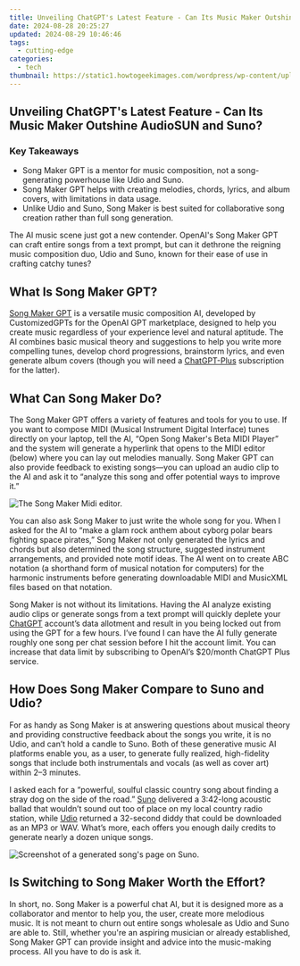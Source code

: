 ```yaml
---
title: Unveiling ChatGPT's Latest Feature - Can Its Music Maker Outshine AudioSUN and Suno?
date: 2024-08-28 20:25:27
updated: 2024-08-29 10:46:46
tags:
  - cutting-edge
categories:
  - tech
thumbnail: https://static1.howtogeekimages.com/wordpress/wp-content/uploads/2024/01/24.jpg
---
```


## Unveiling ChatGPT's Latest Feature - Can Its Music Maker Outshine AudioSUN and Suno?

### Key Takeaways

* Song Maker GPT is a mentor for music composition, not a song-generating powerhouse like Udio and Suno.
* Song Maker GPT helps with creating melodies, chords, lyrics, and album covers, with limitations in data usage.
* Unlike Udio and Suno, Song Maker is best suited for collaborative song creation rather than full song generation.

 The AI music scene just got a new contender. OpenAI's Song Maker GPT can craft entire songs from a text prompt, but can it dethrone the reigning music composition duo, Udio and Suno, known for their ease of use in crafting catchy tunes?

##  What Is Song Maker GPT?

[Song Maker GPT](https://chatgpt.com/g/g-txEiClD5G-song-maker) is a versatile music composition AI, developed by CustomizedGPTs for the OpenAI GPT marketplace, designed to help you create music regardless of your experience level and natural aptitude. The AI combines basic musical theory and suggestions to help you write more compelling tunes, develop chord progressions, brainstorm lyrics, and even generate album covers (though you will need a [ChatGPT-Plus](https://android-location.techidaily.com/in-2024-3-effective-methods-to-fake-gps-location-on-android-for-your-vivo-y78t-drfone-by-drfone-virtual/) subscription for the latter).

##  What Can Song Maker Do?

 The Song Maker GPT offers a variety of features and tools for you to use. If you want to compose MIDI (Musical Instrument Digital Interface) tunes directly on your laptop, tell the AI, “Open Song Maker's Beta MIDI Player” and the system will generate a hyperlink that opens to the MIDI editor (below) where you can lay out melodies manually. Song Maker GPT can also provide feedback to existing songs—you can upload an audio clip to the AI and ask it to “analyze this song and offer potential ways to improve it.”

![The Song Maker Midi editor.](https://static1.howtogeekimages.com/wordpress/wp-content/uploads/2024/07/sm-midi-editor.jpg) 

 You can also ask Song Maker to just write the whole song for you. When I asked for the AI to “make a glam rock anthem about cyborg polar bears fighting space pirates,” Song Maker not only generated the lyrics and chords but also determined the song structure, suggested instrument arrangements, and provided note motif ideas. The AI went on to create ABC notation (a shorthand form of musical notation for computers) for the harmonic instruments before generating downloadable MIDI and MusicXML files based on that notation.

 Song Maker is not without its limitations. Having the AI analyze existing audio clips or generate songs from a text prompt will quickly deplete your [ChatGPT](https://review-topics.techidaily.com/how-to-fake-snapchat-location-on-honor-magic-5-lite-drfone-by-drfone-virtual-android/) account’s data allotment and result in you being locked out from using the GPT for a few hours. I’ve found I can have the AI fully generate roughly one song per chat session before I hit the account limit. You can increase that data limit by subscribing to OpenAI’s $20/month ChatGPT Plus service.

##  How Does Song Maker Compare to Suno and Udio?

 For as handy as Song Maker is at answering questions about musical theory and providing constructive feedback about the songs you write, it is no Udio, and can’t hold a candle to Suno. Both of these generative music AI platforms enable you, as a user, to generate fully realized, high-fidelity songs that include both instrumentals and vocals (as well as cover art) within 2–3 minutes.

 I asked each for a “powerful, soulful classic country song about finding a stray dog on the side of the road.” [Suno](https://suno.com/song/080a607e-b90f-485f-ab52-d29424fda642) delivered a 3:42-long acoustic ballad that wouldn’t sound out too of place on my local country radio station, while [Udio](https://www.udio.com/songs/6WpENu3Fq7DPBmSB26TyQ1) returned a 32-second diddy that could be downloaded as an MP3 or WAV. What’s more, each offers you enough daily credits to generate nearly a dozen unique songs.

![Screenshot of a generated song's page on Suno.](https://static1.howtogeekimages.com/wordpress/wp-content/uploads/2024/07/htg-suno-song-maker.jpg) 

##  Is Switching to Song Maker Worth the Effort?

 In short, no. Song Maker is a powerful chat AI, but it is designed more as a collaborator and mentor to help you, the user, create more melodious music. It is not meant to churn out entire songs wholesale as Udio and Suno are able to. Still, whether you're an aspiring musician or already established, Song Maker GPT can provide insight and advice into the music-making process. All you have to do is ask it.

<ins class="adsbygoogle"
     style="display:block"
     data-ad-format="autorelaxed"
     data-ad-client="ca-pub-7571918770474297"
     data-ad-slot="1223367746"></ins>



<ins class="adsbygoogle"
     style="display:block"
     data-ad-client="ca-pub-7571918770474297"
     data-ad-slot="8358498916"
     data-ad-format="auto"
     data-full-width-responsive="true"></ins>
